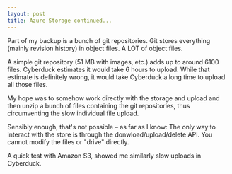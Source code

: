 ```yaml
---
layout: post
title: Azure Storage continued...
---
```

Part of my backup is a bunch of git repositories. Git stores everything (mainly revision history) in object files.
A LOT of object files.

A simple git repository (51 MB with images, etc.) adds up to around 6100 files.
Cyberduck estimates it would take 6 hours to upload. While that estimate is definitely wrong,
it would take Cyberduck a long time to upload all those files.

My hope was to somehow work directly with the storage and upload and then unzip a bunch of
files containing the git repositories, thus circumventing the slow individual file upload.

Sensibly enough, that's not possible – as far as I know: The only way to interact with the store
is through the donwload/upload/delete API. You cannot modify the files or "drive" directly.

A quick test with Amazon S3, showed me similarly slow uploads in Cyberduck.
